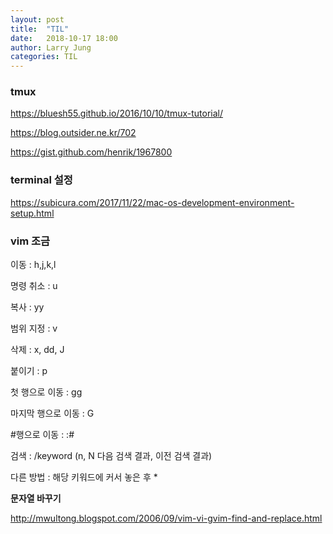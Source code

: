 ```yaml
---
layout: post
title:  "TIL"
date:   2018-10-17 18:00
author: Larry Jung
categories: TIL
---
```




 ### tmux   

https://bluesh55.github.io/2016/10/10/tmux-tutorial/   

https://blog.outsider.ne.kr/702  

https://gist.github.com/henrik/1967800  

### terminal 설정  

https://subicura.com/2017/11/22/mac-os-development-environment-setup.html  

### vim 조금  

이동 : h,j,k,l   

명령 취소 : u  

복사 : yy  

범위 지정 : v  

삭제 : x, dd, J  

붙이기 : p  

첫 행으로 이동 : gg  

마지막 행으로 이동 : G  

\#행으로 이동 : :#  

검색 : /keyword (n, N 다음 검색 결과, 이전 검색 결과)   

다른 방법 : 해당 키워드에 커서 놓은 후 *  

__문자열 바꾸기__  

http://mwultong.blogspot.com/2006/09/vim-vi-gvim-find-and-replace.html  



 